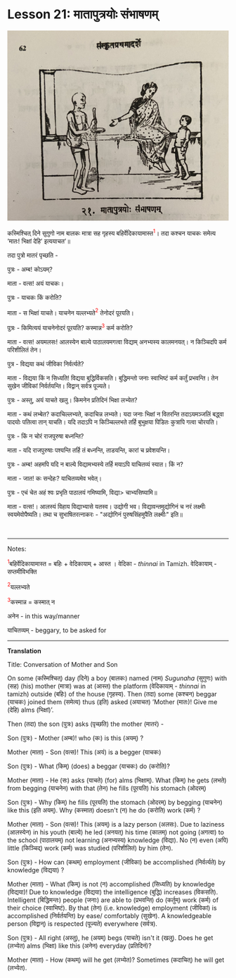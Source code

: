 # Lesson 21: मातापुत्रयोः संभाषणम्
![picture of boy mother and a beggar](./images/r1l21.jpg)

कस्मिश्चित् दिने सुगुणो नाम बालकः मात्रा सह गृहस्य बहिर्वेदिकायामास्त<span style="color:red"><sup>1</sup></span>। तदा कश्चन याचकः समेत्य ’मातः! भिक्षां देहि’ इत्ययाचत’॥

तदा पुत्रो मातरं पृच्छति -

पुत्रः - अम्ब! कोऽयम्?

माता - वत्स! अयं याचकः।

पुत्रः - याचकः किं करोति?

माता - स भिक्षां याचते। याचनेन यल्लभ्यते<span style="color:red"><sup>2</sup></span> तेनोदरं पूरयति।

पुत्रः  - किमित्ययं याचनेनोदरं पूरयति? कस्मान्न<span style="color:red"><sup>3</sup></span> कर्म करोति?

माता - वत्स! अयमलसः! आलस्येन बाल्ये पाठालयमगत्वा विद्याम् अनभ्यस्य कालमनयत्। न किञ्चिदपि कर्म परिशीलितं तेन।

पुत्र - विद्यया कथं जीविका निर्वर्त्यते?

माता - विद्यया किं न सिध्यति! विद्यया बुद्धिर्विकसति। बुद्धिमन्तो जनाः स्वाभिष्टं कर्म कर्तुं प्रभवन्ति। तेन सुखेन जीविकां निर्वर्तयन्ति। विद्वान् सर्वत्र पूज्यते।

पुत्रः - अस्तु, अयं याचते खलु। किमनेन प्रतिदिनं भिक्षा लभ्येत?

माता - कथं लभ्बेत? कदाचिल्लभ्यते, कदाचिन्न लभ्यते। यदा जनाः भिक्षां न वितरन्ति तदाऽयमञ्जलिं बद्ध्वा पादयोः पतित्वा तान् याचति। यदि तदाऽपि न किञ्चिल्लभते तर्हि बुभुक्षया पिडितः कुत्रापि गत्वा चोरयति।

पुत्रः - किं न चोरं राजपुरुषा बध्नन्ति?

माता - यदि राजपुरुषाः पश्यन्ति तर्हि तं बध्नन्ति, ताडयन्ति, कारां च प्रवेशयन्ति।

पुत्रः - अम्ब! अहमपि यदि न बाल्ये विद्यामभ्यस्ये तर्हि मयाऽपि याचितव्यं स्यात। किं न?

माता - जात! कः सन्देहः? याचितव्यमेव भवेत्।

पुत्रः - एचं चेत अहं श्वः प्रभृति पाठालयं गमिष्यामि, विद्या> चाभ्यसिष्यामि॥

माता - वत्स!। आलस्यं विहाय विद्याभ्यासे यतस्व। उद्योगी भव। विद्यावन्तमुद्योगिनं च नरं लक्ष्मीः स्वयमेवोपैष्यति। तथा च सुभाषितरत्नाकरः - "अद्योगिनं पुरुषसिंहमुपैति लक्ष्मीः" इति॥

<BR>

---

Notes:

<span style="color:red"><sup>1</sup></span>बहिर्वेदिकायामास्त = बहिः + वेदिकायाम् + आस्त । वेदिका  - *thinnai* in Tamizh.  वेदिकायाम् - सप्तमीविभक्ति

<span style="color:red"><sup>2</sup></span>यल्लभ्यते

<span style="color:red"><sup>3</sup></span>कस्मान्न = कस्मात् न



अनेन - in this way/manner

याचितव्यम् - beggary, to be asked for

--- 

**Translation**

Title: Conversation of Mother and Son

On some (कस्मिश्चित्) day (दिने) a boy (बालकः) named (नाम) *Sugunaha* (सुगुणः) with (सह) (his) mother (मात्रा) was at (आस्त) the platform (वेदिकायाम् - *thinnai* in tamizh) outside (बहिः) of the house (गृहस्य). Then (तदा) some (कश्चन) beggar (याचकः) joined them (समेत्य) thus (इति) asked (अयाचत) ’Mother (मातः)! Give me (देहि) alms (भिक्षां)’.

Then (तदा) the son (पुत्रः) asks (पृच्छति) the mother (मातरं) -

Son (पुत्रः) - Mother (अम्ब)! who (कः) is this (अयम्) ?

Mother (माता) - Son (वत्स)! This (अयं) is a begger (याचकः)

Son (पुत्रः) - What (किम्) (does) a beggar (याचकः) do (करोति)?

Mother (माता) - He (सः) asks (याचते) (for) alms (भिक्षाम्). What (किम्) he gets (लभते) from begging (याचनेन) with that (तेन) he fills (पूरयति) his stomach (ओदरम्)

Son (पुत्रः) - Why (किम्) he fills (पूरयति) the stomach (ओदरम्) by begging (याचनेन) like this (इति अयम्). Why (कस्मात) doesn't (न) he do (करोति) work (कर्म) ?

Mother (माता) - Son (वत्स)! This (अयम्) is a lazy person (अलसः). Due to laziness (आलस्येन) in his youth (बाल्ये) he led (अनयत्) his time (कालम्) not going (अगत्वा) to the school (पाठालयम्) not learning (अनभ्यस्य) knowledge (विद्या). No (न) even (अपि) little (किञ्चिद्) work (कर्म) was studied (परिशीलितं) by him (तेन).

Son (पुत्रः) - How can (कथम्) employment (जीविका) be accomplished (निर्वर्त्यते) by knowledge (विद्यया) ?

Mother (माता) - What (किम्) is not (न) accomplished (सिध्यति) by knowledge (विद्यया)! Due to knowledge (विद्यया) the intelligence (बुद्धि) increases (विकसति). Intelligent (बिद्धिमन्तः) people (जनाः) are able to (प्रभवन्ति) do (कर्तुम्) work (कर्म) of their choice (स्वाभिष्टं). By that (तेन) (i.e. knowledge) employment (जीविकां) is accomplished (निर्वर्तयन्ति) by ease/ comfortably (सुखेन). A knowledgeable person (विद्वान्) is respected (पूज्यते) everywhere (सर्वत्र).

Son (पुत्रः) - All right (अस्तु), he (अयम्) begs (याचते) isn't it (खलु). Does he get (लभ्येत) alms (भिक्षा) like this (अनेन) everyday (प्रतिदिनं)?

Mother (माता) - How (कथम्) will he get (लभ्येत)? Sometimes (कदाचित्) he will get (लभ्येत).